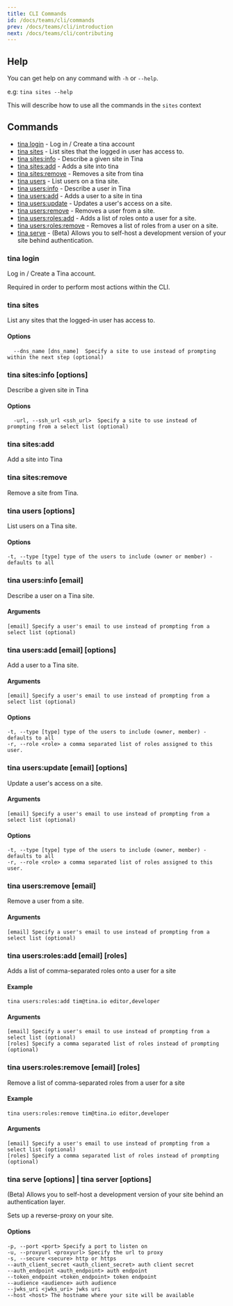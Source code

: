 ```yaml
---
title: CLI Commands
id: /docs/teams/cli/commands
prev: /docs/teams/cli/introduction
next: /docs/teams/cli/contributing
---
```


## Help

You can get help on any command with `-h` or `--help`.

e.g: `tina sites --help`

This will describe how to use all the commands in the `sites` context

## Commands

- [tina login](#tina-login) - Log in / Create a tina account
- [tina sites](#tina-sites) - List sites that the logged in user has access to.
- [tina sites:info](#tina-sitesinfo) - Describe a given site in Tina
- [tina sites:add](#tina-sitesadd) - Adds a site into tina
- [tina sites:remove](#tina-sitesremove) - Removes a site from tina
- [tina users](#tina-users-options) - List users on a tina site.
- [tina users:info](#tina-usersinfo-email) - Describe a user in Tina
- [tina users:add](#tina-usersadd-email-options) - Adds a user to a site in tina
- [tina users:update](#tina-usersupdate-email-options) - Updates a user's access on a site.
- [tina users:remove](#tina-usersremove-email) - Removes a user from a site.
- [tina users:roles:add](#tina-usersrolesremove-email-roles) - Adds a list of roles onto a user for a site.
- [tina users:roles:remove](#tina-usersrolesremove-email-roles) - Removes a list of roles from a user on a site.
- [tina serve](#tina-serve-options--tina-server-options) - (Beta) Allows you to self-host a development version of your site behind authentication.

### tina login

Log in / Create a Tina account.

Required in order to perform most actions within the CLI.

### tina sites

List any sites that the logged-in user has access to.

#### Options

      --dns_name [dns_name]  Specify a site to use instead of prompting within the next step (optional)

### tina sites:info \[options\]

Describe a given site in Tina

#### Options

      -url, --ssh_url <ssh_url>  Specify a site to use instead of prompting from a select list (optional)

### tina sites:add

Add a site into Tina

### tina sites:remove

Remove a site from Tina.

### tina users \[options\]

List users on a Tina site.

#### Options

    -t, --type [type] type of the users to include (owner or member) - defaults to all

### tina users:info \[email\]

Describe a user on a Tina site.

#### Arguments

    [email] Specify a user's email to use instead of prompting from a select list (optional)

### tina users:add \[email\] \[options\]

Add a user to a Tina site.

#### Arguments

    [email] Specify a user's email to use instead of prompting from a select list (optional)

#### Options

    -t, --type [type] type of the users to include (owner, member) - defaults to all
    -r, --role <role> a comma separated list of roles assigned to this user.

### tina users:update \[email\] \[options\]

Update a user's access on a site.

#### Arguments

    [email] Specify a user's email to use instead of prompting from a select list (optional)

#### Options

    -t, --type [type] type of the users to include (owner, member) - defaults to all
    -r, --role <role> a comma separated list of roles assigned to this user.

### tina users:remove \[email\]

Remove a user from a site.

#### Arguments

    [email] Specify a user's email to use instead of prompting from a select list (optional)

### tina users:roles:add \[email\] \[roles\]

Adds a list of comma-separated roles onto a user for a site

#### Example

    tina users:roles:add tim@tina.io editor,developer

#### Arguments

    [email] Specify a user's email to use instead of prompting from a select list (optional)
    [roles] Specify a comma separated list of roles instead of prompting (optional)

### tina users:roles:remove \[email\] \[roles\]

Remove a list of comma-separated roles from a user for a site

#### Example

    tina users:roles:remove tim@tina.io editor,developer

#### Arguments

    [email] Specify a user's email to use instead of prompting from a select list (optional)
    [roles] Specify a comma separated list of roles instead of prompting (optional)

### tina serve \[options\] | tina server \[options\]

(Beta) Allows you to self-host a development version of your site behind an authentication layer.

Sets up a reverse-proxy on your site.

#### Options

    -p, --port <port> Specify a port to listen on
    -u, --proxyurl <proxyurl> Specify the url to proxy
    -s, --secure <secure> http or https
    --auth_client_secret <auth_client_secret> auth client secret
    --auth_endpoint <auth_endpoint> auth endpoint
    --token_endpoint <token_endpoint> token endpoint
    --audience <audience> auth audience
    --jwks_uri <jwks_uri> jwks uri
    --host <host> The hostname where your site will be available
